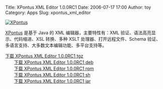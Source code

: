Title: XPontus XML Editor 1.0.0RC1
Date: 2006-07-17 17:00
Author: toy
Category: Apps
Slug: xpontus_xml_editor

[![XPontus](http://i.linuxtoy.org/i/xpontus_s.png)](http://i.linuxtoy.org/i/xpontus.png)

[XPontus](http://xpontus.sourceforge.net) 是基于 Java 的 XML
编辑器，主要特性有：XML 验证、语法高亮显示、代码缩进、XSL 转换、多种
XSLT 处理器、打开远程文件、Schema
验证、多语言支持、大多数文本编辑功能、多平台支持等。

[下载 XPontus XML Editor 1.0.0RC1
tgz](http://prdownloads.sourceforge.net/x/xp/xpontus/xpontus-1.0.0RC1.tgz)  
　　[下载 XPontus XML Editor 1.0.0RC1
deb](http://prdownloads.sourceforge.net/x/xp/xpontus/xpontus-1.0.0RC1_all.deb)  
　　[下载 XPontus XML Editor 1.0.0RC1
rpm](http://prdownloads.sourceforge.net/x/xp/xpontus/xpontus-1.0.0RC1.noarch.rpm)  
　　[下载 XPontus XML Editor 1.0.0RC1
sh](http://prdownloads.sourceforge.net/x/xp/xpontus/XPontusInstaller-1.0.0RC1.sh)  
　　[下载 XPontus XML Editor 1.0.0RC1
jar](http://prdownloads.sourceforge.net/x/xp/xpontus/xpontus-installer-1.0.0RC1.jar)

